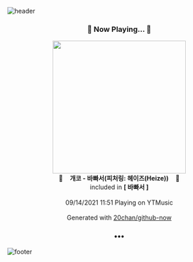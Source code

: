 ![header](https://capsule-render.vercel.app/api?type=wave&height=170&section=header&text=Hi.%20I'm%20SHIFT&fontColor=090707&fontAlignX=45&fontAlignY=65&fontSize=100)

<h3 align="center">🎵 Now Playing... 🎵</h3>
<p align="center">
  <a href="https://music.youtube.com/watch?v=eefC4-IHZoA">
    <img width="300" src="https://lh3.googleusercontent.com/aTGgZTpNKpc4LCC2GYTy1QZx20wSnpMJiAw-bX6ZEfmB19Pk914mXev_AHwpzmQKAQRRke2y2i6a48NW">
  </a>
  <br>
  🎵&nbsp&nbsp&nbsp <b>개코 - 바빠서(피처링: 헤이즈(Heize))</b> &nbsp&nbsp&nbsp🎵
  <br>
  included in <b>[ 바빠서 ]</b>
  
  <br />
  <br />
  09/14/2021 11:51 Playing on YTMusic
  <br />
  <br />
  Generated with <a href="https://github.com/20chan/github-now">20chan/github-now</a>
</p>

<h3 align="center">•••</h3>

![footer](https://capsule-render.vercel.app/api?type=wave&height=150&section=footer)
